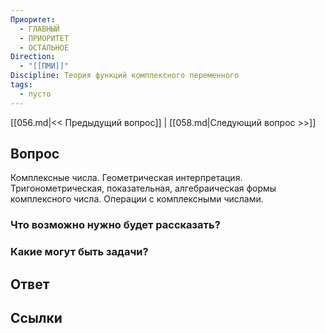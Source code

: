 ```yaml
---
Приоритет:
  - ГЛАВНЫЙ
  - ПРИОРИТЕТ
  - ОСТАЛЬНОЕ
Direction:
  - "[[ПМИ]]" 
Discipline: Теория функций комплексного переменного 
tags:
  - пусто
---
```

[[056.md|<< Предыдущий вопрос]] | [[058.md|Следующий вопрос >>]]
## Вопрос

Комплексные числа. Геометрическая интерпретация. Тригонометрическая, показательная, алгебраическая формы комплексного числа. Операции с комплексными числами.

### Что возможно нужно будет рассказать?

### Какие могут быть задачи?

## Ответ

## Ссылки
